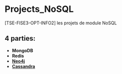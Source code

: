 # Projects_NoSQL
[TSE-FISE3-OPT-INFO2] les projets de module NoSQL

## 4 parties:
* **MongoDB**
* **Redis**
* [**Neo4j**](./neo4j/README.md)
* [**Cassandra**](./cassandra/README.md)
